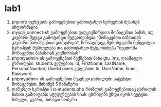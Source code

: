 # lab1

1. phpinfo ფუნქციის გამოეყნებით გამოიტანეთ სერვერის შესახებ ინფორმაცია
2. mysqli_connect-ის გამოყენებით დაუკავშირდით მონაცემთა ბაზას, თუ კავშირი შედგა გამოტანეთ შეტყობეინება "მონაცემთა ბაზასთან კავშირი წარმატებით დამყარდა", წინააღმდეგ შემთხვევაში შეწყვიტეთ სკრიპტის შესრულება და გამოიტანეთ შეტყობინება "შეცდომა მონაცემთა ბაზასთან კავშირისას"
3. phpmyadmin-ის გამოყენებით შექმენით ბაზა gtu_lms, დაამატეთ ცხრილები:
   students ველებით: Id, FirstName, LastName, PersonalNumber, UserId
   users ველებით: Id, UserName, Email, Password
4. phpmyadmin-ის გამოყენებით შეავსეთ ცხრილები სატესტო მონაცემებთ, მინიმუმ 5 ჩანაწერი
5. დაწერეთ სკრიპტი list-students.php რომლის გამოყენებითაც ცხრილის სახით გამოიტანთ სტუდენტების სიას. ცხრილში უნდა იყოს სვეტები: სახელი, გვარი, პირადი ნომერი
